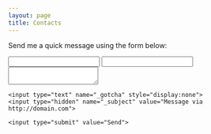 ```yaml
---
layout: page
title: Contacts
---
```


Send me a quick message using the form below:
<form action="//formspree.io/	johnhicks929@gmail.com" method="POST">
    <input type="text" name="name">
    <input type="email" name="_replyto">
    <textarea name="message"></textarea>

    <input type="text" name="_gotcha" style="display:none">
    <input type="hidden" name="_subject" value="Message via http://domain.com">

    <input type="submit" value="Send">
</form>

